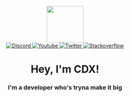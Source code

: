 <div id="header" align="center">
  <img src="https://i.ibb.co/v4P191S/PFP-Astronaut.png" width="100"/>
  <div id="badges">
  <a href="https://discord.com/invite/CVJbY9JH6Y">
    <img src="https://img.shields.io/badge/CDX%230001-5865F2?style=for-the-badge&logo=discord&logoColor=white" alt="Discord"/>
  </a>
  <a href="https://www.youtube.com/channel/UC7dgrP6p_Q5isI44ANMWvfg">
    <img src="https://img.shields.io/badge/CDX-red?style=for-the-badge&logo=youtube&logoColor=white" alt="Youtube"/>
  </a>
  <a href="https://twitter.com/CDXWasTaken">
    <img src="https://img.shields.io/badge/CDXWasTaken-blue?style=for-the-badge&logo=twitter&logoColor=white" alt="Twitter"/>
  </a>
    <a href="https://stackoverflow.com/users/20163481/cdx">
    <img src="https://img.shields.io/badge/Stackoverflow-orange?style=for-the-badge&logo=CDX&logoColor=white" alt="Stackoverflow"/>
  </a>
</div>
<img src="https://komarev.com/ghpvc/?username=CDX-1&style=flat-square&color=blue" alt=""/>
<div id="details">
<h1>Hey, I'm CDX!</h1>
<h3>I'm a developer who's tryna make it big</h3>
</div>
</div>
